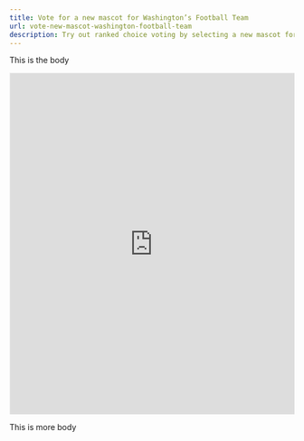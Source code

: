```yaml
---
title: Vote for a new mascot for Washington’s Football Team
url: vote-new-mascot-washington-football-team
description: Try out ranked choice voting by selecting a new mascot for
---
```

This is the body

<div style="position:relative;overflow:hidden;padding-top:120%;"><iframe src="https://rankit.vote/vote/WVk91aOuGv8M3TTScuTY" style="border:1px solid #f1f1f1;position: absolute;top: 0;left: 0;width: 100%;height: 100%;" name="myiFrame" scrolling="yes" frameborder="1" marginheight="0px" marginwidth="0px" allowfullscreen></iframe></div>

This is more body